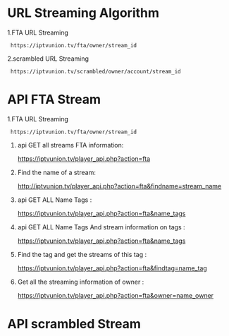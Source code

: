 # URL Streaming Algorithm 

1.FTA URL Streaming

     https://iptvunion.tv/fta/owner/stream_id
    
2.scrambled URL Streaming 

     https://iptvunion.tv/scrambled/owner/account/stream_id
    
# API FTA Stream

1.FTA URL Streaming

     https://iptvunion.tv/fta/owner/stream_id

1. api GET all streams FTA information:

     https://iptvunion.tv/player_api.php?action=fta
     
2. Find the name of a stream:

     http://iptvunion.tv/player_api.php?action=fta&findname=stream_name
    
3. api GET ALL Name Tags :

     https://iptvunion.tv/player_api.php?action=fta&name_tags
     
4. api GET ALL Name Tags  And stream information on tags :

     https://iptvunion.tv/player_api.php?action=fta&name_tags
     
6. Find the tag and get the streams of this tag :

     https://iptvunion.tv/player_api.php?action=fta&findtag=name_tag
    
7. Get all the streaming information of owner :

     https://iptvunion.tv/player_api.php?action=fta&owner=name_owner
        
# API scrambled Stream
    
